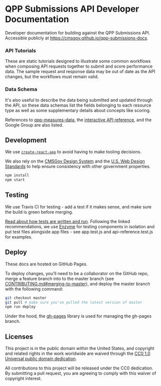 # QPP Submissions API Developer Documentation

Developer documentation for building against the QPP Submissions API. Accessible publicly at https://cmsgov.github.io/qpp-submissions-docs.

### API Tutorials

These are static tutorials designed to illustrate some common workflows when composing API requests together to submit and score performance data. The sample request and response data may be out of date as the API changes, but the workflows must remain valid.

### Data Schema

It's also useful to describe the data being submitted and updated through the API, so these data schemas list the fields belonging to each resource type as well as some supplementary details about concepts like scoring.

References to [qpp-measures-data](https://github.com/CMSgov/qpp-measures-data), the [interactive API reference](https://preview.qpp.cms.gov/api/submissions/public/docs), and the Google Group are also listed.

## Development

We use [`create-react-app`](https://github.com/facebookincubator/create-react-app) to avoid having to make tooling decisions.

We also rely on the [CMSGov Design System](https://github.com/CMSgov/design-system) and the [U.S. Web Design Standards](https://standards.usa.gov/) to help ensure consistency with other government properties.

```bash
npm install
npm start
```


## Testing

We use Travis CI for testing - add a test if it makes sense, and make sure the build is green before merging.

[Read about how tests are written and run](https://github.com/facebookincubator/create-react-app/blob/master/packages/react-scripts/template/README.md#running-tests). Following the linked recommendations, we use [Enzyme](http://airbnb.io/enzyme/) for testing components in isolation and put test files alongside app files - see app.test.js and api-reference.test.js for examples.

## Deploy

These docs are hosted on GitHub Pages.

To deploy changes, you'll need to be a collaborator on the GitHub repo, merge a feature branch into to the master branch (see [CONTRIBUTING.md#merging-to-master](CONTRIBUTING.md#merging-to-master)), and deploy the master branch with the following command:

```bash
git checkout master
git pull # make sure you've pulled the latest version of master
npm run deploy
```

Under the hood, the [gh-pages](https://github.com/tschaub/gh-pages) library is used for managing the gh-pages branch.

## Licenses

This project is in the public domain within the United States, and copyright and related rights in the work worldwide are waived through the [CC0 1.0 Universal public domain dedication](https://creativecommons.org/publicdomain/zero/1.0/).

All contributions to this project will be released under the CC0 dedication. By submitting a pull request, you are agreeing to comply with this waiver of copyright interest.
